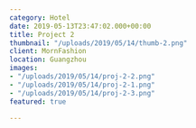 ```yaml
---
category: Hotel
date: 2019-05-13T23:47:02.000+00:00
title: Project 2
thumbnail: "/uploads/2019/05/14/thumb-2.png"
client: MornFashion
location: Guangzhou
images:
- "/uploads/2019/05/14/proj-2-2.png"
- "/uploads/2019/05/14/proj-2-1.png"
- "/uploads/2019/05/14/proj-2-3.png"
featured: true

---
```

